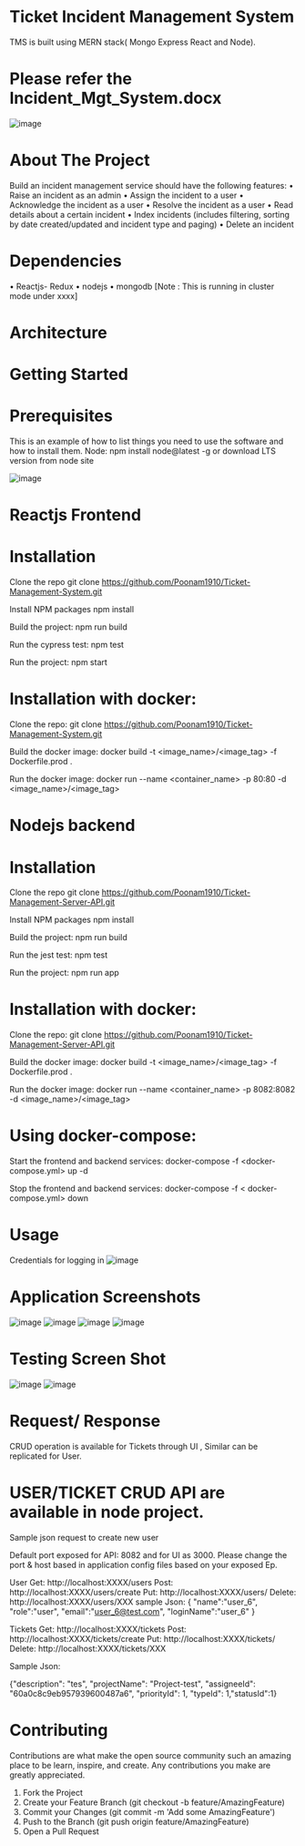# Ticket Incident Management System
TMS is built using MERN stack( Mongo Express React and Node). 

# Please refer the Incident_Mgt_System.docx 

![image](https://user-images.githubusercontent.com/42572785/119273734-d277e880-bc3e-11eb-8582-2e8307413741.png)

 # About The Project
Build an incident management service should have the following features: 
•	Raise an incident as an admin 
•	Assign the incident to a user 
•	Acknowledge the incident as a user 
•	Resolve the incident as a user 
•	Read details about a certain incident 
•	Index incidents (includes filtering, sorting by date created/updated and incident type and paging)
•	Delete an incident

 # Dependencies
•	Reactjs- Redux
•	nodejs
•	mongodb [Note : This is running in cluster mode under xxxx]

 # Architecture
 
# Getting Started
# Prerequisites
This is an example of how to list things you need to use the software and how to install them.
Node: npm install node@latest -g or download LTS version from node site

![image](https://user-images.githubusercontent.com/42572785/119273702-b5431a00-bc3e-11eb-8090-7a98411429a6.png)



# Reactjs Frontend
# Installation
Clone the repo
git clone https://github.com/Poonam1910/Ticket-Management-System.git

Install NPM packages
npm install

Build the project:
npm run build

Run the cypress test:
npm test

Run the project:
npm start
 
# Installation with docker:
Clone the repo:
git clone https://github.com/Poonam1910/Ticket-Management-System.git

Build the docker image:
docker build -t <image_name>/<image_tag> -f Dockerfile.prod .

Run the docker image:
docker run --name <container_name> -p 80:80 -d <image_name>/<image_tag>

 # Nodejs backend
# Installation
Clone the repo
git clone https://github.com/Poonam1910/Ticket-Management-Server-API.git

Install NPM packages
npm install

Build the project:
npm run build

Run the jest test:
npm test

Run the project:
npm run app

# Installation with docker:
Clone the repo:
git clone https://github.com/Poonam1910/Ticket-Management-Server-API.git

Build the docker image:
docker build -t <image_name>/<image_tag> -f Dockerfile.prod .

Run the docker image:
docker run --name <container_name> -p 8082:8082 -d <image_name>/<image_tag>

# Using docker-compose:
Start the frontend and backend services:
docker-compose -f <docker-compose.yml> up -d

Stop the frontend and backend services:
docker-compose -f < docker-compose.yml> down 

# Usage
Credentials for logging in
![image](https://user-images.githubusercontent.com/42572785/119273803-313d6200-bc3f-11eb-84a7-f94c9ad014be.png)


# Application Screenshots
![image](https://user-images.githubusercontent.com/42572785/119273819-3d292400-bc3f-11eb-98c6-17d0ccd3f7bc.png)
![image](https://user-images.githubusercontent.com/42572785/119273823-41edd800-bc3f-11eb-8890-c24e6dd77c9a.png)
![image](https://user-images.githubusercontent.com/42572785/119273826-47e3b900-bc3f-11eb-80e3-929a7f46d03d.png)
![image](https://user-images.githubusercontent.com/42572785/119273827-4adea980-bc3f-11eb-881b-98410d4f7d0b.png)

 

 
 
# Testing Screen Shot 
 
 ![image](https://user-images.githubusercontent.com/42572785/119273833-53cf7b00-bc3f-11eb-8fc3-f6b0c99cb337.png)
![image](https://user-images.githubusercontent.com/42572785/119273836-56ca6b80-bc3f-11eb-99bd-9b1f6b2fc9f2.png)

# Request/ Response
CRUD operation is available for Tickets through UI , Similar can be replicated for User. 

# USER/TICKET CRUD API are available in node project.
Sample json request to create new user

Default port exposed for API: 8082 and for UI as 3000. 
Please change the port & host based in application config files based on your exposed Ep.

User
Get: http://localhost:XXXX/users
Post: http://localhost:XXXX/users/create
Put: http://localhost:XXXX/users/<Id>
Delete: http://localhost:XXXX/users/XXX
sample Json:
{
"name":"user_6",
"role":"user",
"email":"user_6@test.com",
"loginName":"user_6"
}

Tickets
Get: http://localhost:XXXX/tickets
Post: http://localhost:XXXX/tickets/create
Put: http://localhost:XXXX/tickets/<Id>
Delete: http://localhost:XXXX/tickets/XXX

Sample Json:

{"description": "tes", "projectName": "Project-test", "assigneeId": "60a0c8c9eb957939600487a6", 
"priorityId": 1, "typeId": 1,"statusId":1}
 
# Contributing
 
Contributions are what make the open source community such an amazing place to be learn, inspire, and create. Any contributions you make are greatly appreciated.
1.	Fork the Project
2.	Create your Feature Branch (git checkout -b feature/AmazingFeature)
3.	Commit your Changes (git commit -m 'Add some AmazingFeature')
4.	Push to the Branch (git push origin feature/AmazingFeature)
5.	Open a Pull Request
